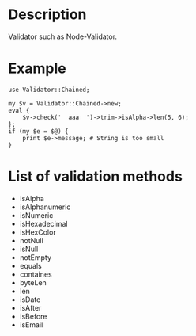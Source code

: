 Description
===
Validator such as Node-Validator.

Example
===
```
use Validator::Chained;

my $v = Validator::Chained->new;
eval {
	$v->check('  aaa  ')->trim->isAlpha->len(5, 6);
};
if (my $e = $@) {
	print $e->message; # String is too small
}
```

List of validation methods
===
* isAlpha
* isAlphanumeric
* isNumeric
* isHexadecimal
* isHexColor
* notNull
* isNull
* notEmpty
* equals
* containes
* byteLen
* len
* isDate
* isAfter
* isBefore
* isEmail
